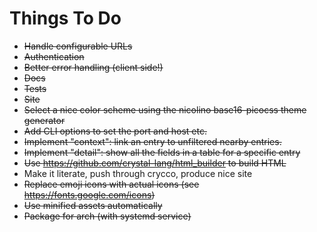 # Things To Do

* ~~Handle configurable URLs~~
* ~~Authentication~~
* ~~Better error handling (client side!)~~
* ~~Docs~~
* ~~Tests~~
* ~~Site~~
* ~~Select a nice color scheme using the nicolino base16-picocss theme generator~~
* ~~Add CLI options to set the port and host etc.~~
* ~~Implement "context": link an entry to unfiltered nearby entries.~~
* ~~Implement "detail": show all the fields in a table for a specific entry~~
* ~~Use <https://github.com/crystal-lang/html_builder> to build HTML~~
* Make it literate, push through crycco, produce nice site
* ~~Replace emoji icons with actual icons (see https://fonts.google.com/icons)~~
* ~~Use minified assets automatically~~
* ~~Package for arch (with systemd service)~~
